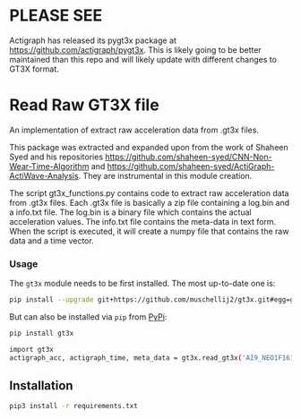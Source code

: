 # PLEASE SEE
Actigraph has released its pygt3x package at https://github.com/actigraph/pygt3x.  This is likely going to be better maintained than this repo and will likely update with different changes to GT3X format.



# Read Raw GT3X file
An implementation of extract raw acceleration data from .gt3x files.

This package was extracted and expanded upon from the work of Shaheen Syed and his repositories https://github.com/shaheen-syed/CNN-Non-Wear-Time-Algorithm and https://github.com/shaheen-syed/ActiGraph-ActiWave-Analysis.  They are instrumental in this module creation.

The script gt3x_functions.py contains code to extract raw acceleration data from .gt3x files. Each .gt3x file is basically a zip file containing a log.bin and a info.txt file. The log.bin is a binary file which contains the actual acceleration values. The info.txt file contains the meta-data in text form. When the script is executed, it will create a numpy file that contains the raw data and a time vector.

### Usage

The `gt3x` module needs to be first installed.  The most up-to-date one is:

```bash
pip install --upgrade git+https://github.com/muschellij2/gt3x.git#egg=gt3x
````

But can also be installed via `pip` from [PyPi](https://pypi.org/project/gt3x/):

```bash
pip install gt3x
```

```bash
import gt3x
actigraph_acc, actigraph_time, meta_data = gt3x.read_gt3x('AI9_NEO1F16120039_2017-06-27.gt3x')
```

## Installation

```bash
pip3 install -r requirements.txt
```

